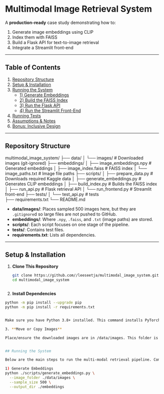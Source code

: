 # Multimodal Image Retrieval System

A **production-ready** case study demonstrating how to:
1. Generate image embeddings using CLIP  
2. Index them with FAISS  
3. Build a Flask API for text-to-image retrieval  
4. Integrate a Streamlit front-end

---

## Table of Contents
1. [Repository Structure](#repository-structure)  
2. [Setup & Installation](#setup--installation)  
3. [Running the System](#running-the-system)  
   - [1) Generate Embeddings](#1-generate-embeddings)  
   - [2) Build the FAISS Index](#2-build-the-faiss-index)  
   - [3) Run the Flask API](#3-run-the-flask-api)  
   - [4) Run the Streamlit Front-End](#4-run-the-streamlit-front-end)  
4. [Running Tests](#running-tests)  
5. [Assumptions & Notes](#assumptions--notes)  
6. [Bonus: Inclusive Design](#bonus-inclusive-design)

---

## Repository Structure

multimodal_image_system/
├── data/
│   └── images/         		# Downloaded images (git-ignored)
├── embeddings/
│   ├── image_embeddings.npy		# Generated embeddings
│   ├── image_index.faiss		# FAISS index
│   └── image_paths.txt			# Image file paths
├── scripts/
│   ├── prepare_data.py        		# Downloads required Kaggle data
│   ├── generate_embeddings.py		# Generates CLIP embeddings
│   ├── build_index.py			# Builds the FAISS index
│   ├── run_api.py            		# Flask retrieval API
│   └── run_frontend.py       		# Streamlit front-end
├── tests/
│   └── test_api.py 			# tests          
├── requirements.txt
└── README.md


- **data/images/**: Places sampled 500 images here, but they are `.gitignore`d so large files are not pushed to GitHub.
- **embeddings/**: Where `.npy`, `.faiss`, and `.txt` (image paths) are stored.
- **scripts/**: Each script focuses on one stage of the pipeline.
- **tests/**: Contains test files.
- **requirements.txt**: Lists all dependencies.


---

## Setup & Installation

1. **Clone This Repository**

   ```bash
   git clone https://github.com//leeseetja/multimodal_image_system.git
   cd multimodal_image_system



2. **Install Dependencies**

```bash
python -m pip install --upgrade pip
python -m pip install -r requirements.txt


Make sure you have Python 3.8+ installed. This command installs PyTorch, FAISS, CLIP, Flask, and Streamlit.

3. **Move or Copy Images**

Place/ensure the downloaded images are in /data/images. This folder is ignored by Git, so it won’t be pushed to the repository.


## Running the System

Below are the main steps to run the multi-modal retrieval pipeline. Commands assume you’re in the root folder of this project.

1) Generate Embeddings
python ./scripts/generate_embeddings.py \
  --image_folder ./data/images \
  --sample_size 500 \
  --output_dir ./embeddings











